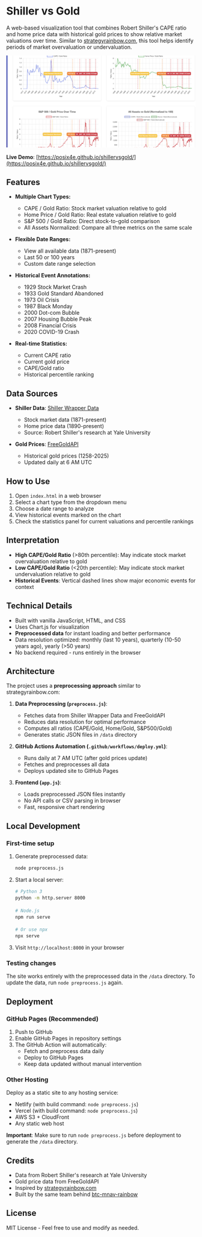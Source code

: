 # Shiller vs Gold

A web-based visualization tool that combines Robert Shiller's CAPE ratio and home price data with historical gold prices to show relative market valuations over time. Similar to [strategyrainbow.com](https://strategyrainbow.com), this tool helps identify periods of market overvaluation or undervaluation.

![Shiller vs Gold Charts](preview.png)

**Live Demo**: [https://posix4e.github.io/shillervsgold/](https://posix4e.github.io/shillervsgold/)

## Features

- **Multiple Chart Types:**
  - CAPE / Gold Ratio: Stock market valuation relative to gold
  - Home Price / Gold Ratio: Real estate valuation relative to gold
  - S&P 500 / Gold Ratio: Direct stock-to-gold comparison
  - All Assets Normalized: Compare all three metrics on the same scale

- **Flexible Date Ranges:**
  - View all available data (1871-present)
  - Last 50 or 100 years
  - Custom date range selection

- **Historical Event Annotations:**
  - 1929 Stock Market Crash
  - 1933 Gold Standard Abandoned
  - 1973 Oil Crisis
  - 1987 Black Monday
  - 2000 Dot-com Bubble
  - 2007 Housing Bubble Peak
  - 2008 Financial Crisis
  - 2020 COVID-19 Crash

- **Real-time Statistics:**
  - Current CAPE ratio
  - Current gold price
  - CAPE/Gold ratio
  - Historical percentile ranking

## Data Sources

- **Shiller Data**: [Shiller Wrapper Data](https://posix4e.github.io/shiller_wrapper_data/)
  - Stock market data (1871-present)
  - Home price data (1890-present)
  - Source: Robert Shiller's research at Yale University

- **Gold Prices**: [FreeGoldAPI](https://freegoldapi.com/)
  - Historical gold prices (1258-2025)
  - Updated daily at 6 AM UTC

## How to Use

1. Open `index.html` in a web browser
2. Select a chart type from the dropdown menu
3. Choose a date range to analyze
4. View historical events marked on the chart
5. Check the statistics panel for current valuations and percentile rankings

## Interpretation

- **High CAPE/Gold Ratio** (>80th percentile): May indicate stock market overvaluation relative to gold
- **Low CAPE/Gold Ratio** (<20th percentile): May indicate stock market undervaluation relative to gold
- **Historical Events**: Vertical dashed lines show major economic events for context

## Technical Details

- Built with vanilla JavaScript, HTML, and CSS
- Uses Chart.js for visualization
- **Preprocessed data** for instant loading and better performance
- Data resolution optimized: monthly (last 10 years), quarterly (10-50 years ago), yearly (>50 years)
- No backend required - runs entirely in the browser

## Architecture

The project uses a **preprocessing approach** similar to strategyrainbow.com:

1. **Data Preprocessing (`preprocess.js`)**:
   - Fetches data from Shiller Wrapper Data and FreeGoldAPI
   - Reduces data resolution for optimal performance
   - Computes all ratios (CAPE/Gold, Home/Gold, S&P500/Gold)
   - Generates static JSON files in `/data` directory

2. **GitHub Actions Automation (`.github/workflows/deploy.yml`)**:
   - Runs daily at 7 AM UTC (after gold prices update)
   - Fetches and preprocesses all data
   - Deploys updated site to GitHub Pages

3. **Frontend (`app.js`)**:
   - Loads preprocessed JSON files instantly
   - No API calls or CSV parsing in browser
   - Fast, responsive chart rendering

## Local Development

### First-time setup

1. Generate preprocessed data:
   ```bash
   node preprocess.js
   ```

2. Start a local server:
   ```bash
   # Python 3
   python -m http.server 8000

   # Node.js
   npm run serve

   # Or use npx
   npx serve
   ```

3. Visit `http://localhost:8000` in your browser

### Testing changes

The site works entirely with the preprocessed data in the `/data` directory. To update the data, run `node preprocess.js` again.

## Deployment

### GitHub Pages (Recommended)

1. Push to GitHub
2. Enable GitHub Pages in repository settings
3. The GitHub Action will automatically:
   - Fetch and preprocess data daily
   - Deploy to GitHub Pages
   - Keep data updated without manual intervention

### Other Hosting

Deploy as a static site to any hosting service:
- Netlify (with build command: `node preprocess.js`)
- Vercel (with build command: `node preprocess.js`)
- AWS S3 + CloudFront
- Any static web host

**Important**: Make sure to run `node preprocess.js` before deployment to generate the `/data` directory.

## Credits

- Data from Robert Shiller's research at Yale University
- Gold price data from FreeGoldAPI
- Inspired by [strategyrainbow.com](https://strategyrainbow.com)
- Built by the same team behind [btc-mnav-rainbow](https://github.com/posix4e/btc-mnav-rainbow)

## License

MIT License - Feel free to use and modify as needed.
